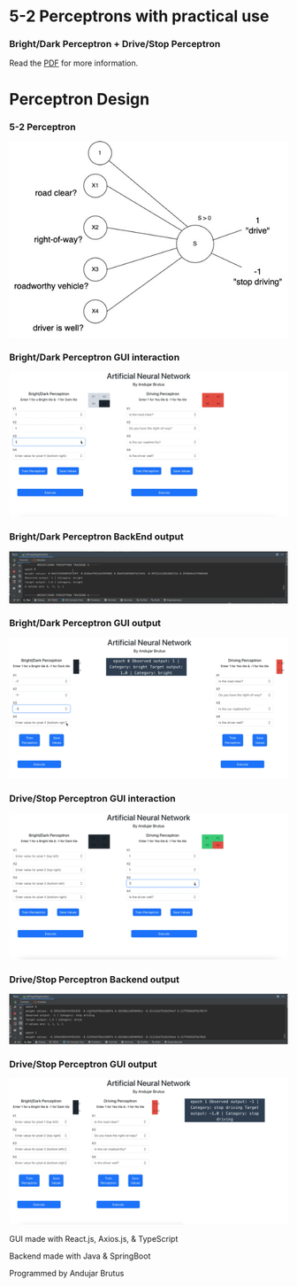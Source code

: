 # 5-2 Perceptrons with practical use
### Bright/Dark Perceptron + Drive/Stop Perceptron
Read the [PDF](/Explained.pdf) for more information.

# Perceptron Design
### 5-2 Perceptron
![design of 5-2-3 Perceptron](/Screenshots/perceptron.jpg)

### Bright/Dark Perceptron GUI interaction
![design of 5-2 Perceptron](/Screenshots/6.png)

### Bright/Dark Perceptron BackEnd output
![design of 5-2 Perceptron](/Screenshots/5.png)

### Bright/Dark Perceptron GUI output
![design of 5-2 Perceptron](/Screenshots/4.png)

### Drive/Stop Perceptron GUI interaction
![design of 5-2 Perceptron](/Screenshots/3.png)

### Drive/Stop Perceptron Backend output
![design of 5-2 Perceptron](/Screenshots/2.png)

### Drive/Stop Perceptron GUI output
![design of 5-2 Perceptron](/Screenshots/1.png)

GUI made with React.js, Axios.js, & TypeScript

Backend made with Java & SpringBoot

Programmed by Andujar Brutus
